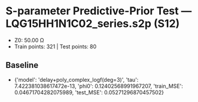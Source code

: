 # S-parameter Predictive-Prior Test — LQG15HH1N1C02_series.s2p (S12)
- Z0: 50.00 Ω
- Train points: 321  |  Test points: 80

## Baseline
- {'model': 'delay+poly_complex_logf(deg=3)', 'tau': 7.422381038617472e-13, 'phi0': 0.12402568991967207, 'train_MSE': 0.04671704282075989, 'test_MSE': 0.05271296870457502}